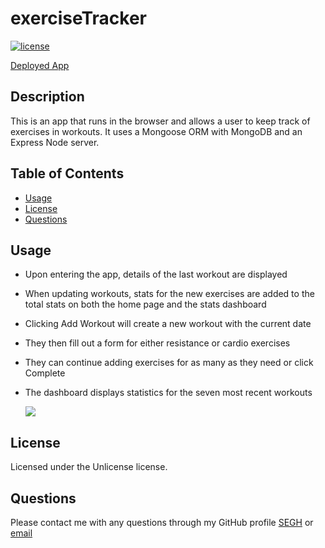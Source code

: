 # exerciseTracker

  [![license](https://img.shields.io/badge/license-Unlicense-blue.svg)](http://unlicense.org/)

  [Deployed App](https://exercise-tracker-25366.herokuapp.com)

  ## Description
  This is an app that runs in the browser and allows a user to keep track of exercises in workouts. It uses a Mongoose ORM with MongoDB and an Express Node server.

  ## Table of Contents
  * [Usage](#usage)
  * [License](#license)
  * [Questions](#questions)

  ## Usage
  * Upon entering the app, details of the last workout are displayed
  * When updating workouts, stats for the new exercises are added to the total stats on both the home page and the stats dashboard
  * Clicking Add Workout will create a new workout with the current date
  * They then fill out a form for either resistance or cardio exercises
  * They can continue adding exercises for as many as they need or click Complete
  * The dashboard displays statistics for the seven most recent workouts

    ![](./public/assets/images/FitnessTracker.gif)

  ## License
  Licensed under the Unlicense license.

  ## Questions
  Please contact me with any questions through my GitHub profile [SEGH](https://github.com/SEGH) or [email](mailto:segh@fastmail.com)
